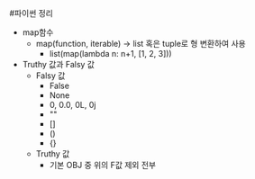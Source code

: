 #파이썬 정리

* map함수
  * map(function, iterable) -> list 혹은 tuple로 형 변환하여 사용
    * list(map(lambda n: n+1, [1, 2, 3]))
* Truthy 값과 Falsy 값
  * Falsy 값
    * False 
    * None 
    * 0, 0.0, 0L, 0j 
    * "" 
    * [] 
    * () 
    * {}
  * Truthy 값
    * 기본 OBJ 중 위의 F값 제외 전부